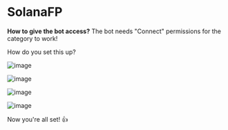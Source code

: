 # SolanaFP

**How to give the bot access?**
The bot needs "Connect" permissions for the category to work!

How do you set this up?

![image](https://user-images.githubusercontent.com/26412898/170836988-c6f06787-6e68-4d3c-aac3-37e9e343c0ac.png)

![image](https://user-images.githubusercontent.com/26412898/170837027-01683fbb-ce07-437e-a2b8-055a75a6f930.png)

![image](https://user-images.githubusercontent.com/26412898/173073333-84d69b6a-6960-4770-b667-c98bbf1b234d.png)

![image](https://user-images.githubusercontent.com/26412898/170837039-caa0a8ca-ee69-4fe9-85b5-872aa93e1039.png)

Now you're all set! 👍



